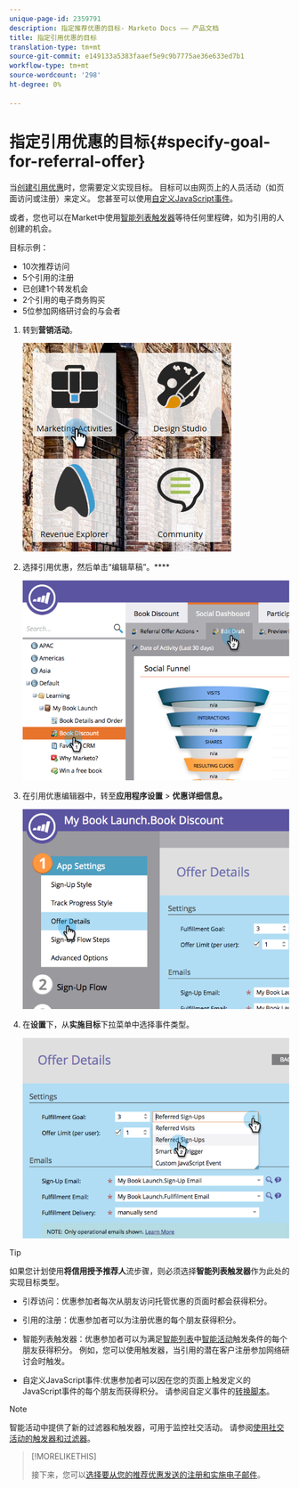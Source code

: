 ```yaml
---
unique-page-id: 2359791
description: 指定推荐优惠的目标- Marketo Docs —— 产品文档
title: 指定引用优惠的目标
translation-type: tm+mt
source-git-commit: e149133a5383faaef5e9c9b7775ae36e633ed7b1
workflow-type: tm+mt
source-wordcount: '298'
ht-degree: 0%

---
```



# 指定引用优惠的目标{#specify-goal-for-referral-offer}

当[创建引用优惠](create-a-referral-offer.md)时，您需要定义实现目标。 目标可以由网页上的人员活动（如页面访问或注册）来定义。 您甚至可以使用[自定义JavaScript事件](../../../../product-docs/demand-generation/social/social-functions/conversion-script-for-custom-events.md)。

或者，您也可以在Market中使用[智能列表触发器](specify-goal-for-referral-offer.md)等待任何里程碑，如为引用的人创建的机会。

目标示例：

* 10次推荐访问
* 5个引用的注册
* 已创建1个转发机会
* 2个引用的电子商务购买
* 5位参加网络研讨会的与会者

1. 转到&#x200B;**营销活动**。

   ![](assets/ma.png)

1. 选择引用优惠，然后单击“编辑草稿”。****

   ![](assets/image2014-9-19-15-3a6-3a35.png)

1. 在引用优惠编辑器中，转至&#x200B;**应用程序设置** > **优惠详细信息。**

   ![](assets/image2014-9-19-15-3a6-3a44.png)

1. 在&#x200B;**设置**&#x200B;下，从&#x200B;**实施目标**&#x200B;下拉菜单中选择事件类型。

   ![](assets/image2014-9-19-15-3a6-3a56.png)

>[!TIP]
>
>如果您计划使用&#x200B;**将信用授予推荐人**&#x200B;流步骤，则必须选择&#x200B;**智能列表触发器**&#x200B;作为此处的实现目标类型。

* 引荐访问：优惠参加者每次从朋友访问托管优惠的页面时都会获得积分。
* 引用的注册：优惠参加者可以为注册优惠的每个朋友获得积分。
* 智能列表触发器：优惠参加者可以为满足[智能列表](http://docs.marketo.com/display/docs/smart+campaigns)中[智能活动](../../../../product-docs/core-marketo-concepts/smart-lists-and-static-lists/understanding-smart-lists.md)触发条件的每个朋友获得积分。 例如，您可以使用触发器，当引用的潜在客户注册参加网络研讨会时触发。

* 自定义JavaScript事件:优惠参加者可以因在您的页面上触发定义的JavaScript事件的每个朋友而获得积分。 请参阅自定义事件的[转换脚本](../../../../product-docs/demand-generation/social/social-functions/triggers-and-filters-for-social-activities.md)。

>[!NOTE]
>
>智能活动中提供了新的过滤器和触发器，可用于监控社交活动。 请参阅[使用社交活动的触发器和过滤器](../../../../product-docs/demand-generation/social/social-functions/triggers-and-filters-for-social-activities.md)。

>[!MORELIKETHIS]
>
>接下来，您可以[选择要从您的推荐优惠发送的注册和实施电子邮件](send-referral-offer-fulfillment-email.md)。

